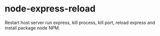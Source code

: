 # node-express-reload
Restart host server run express, kill process, kill port, reload express and install package node NPM. 
